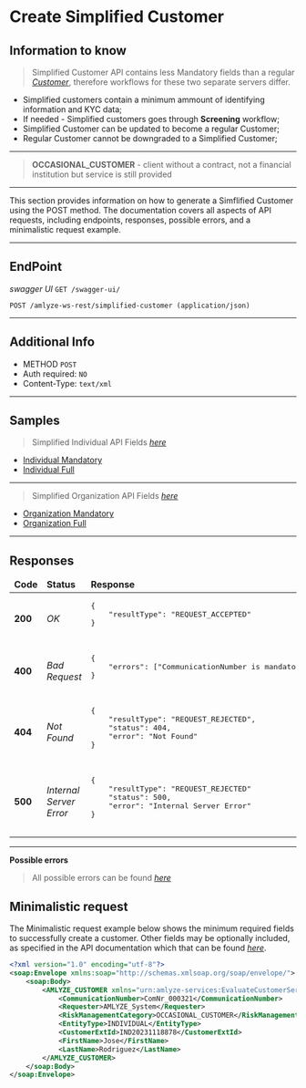 # Create Simplified Customer


## Information to know

>Simplified Customer API contains less Mandatory fields than a regular [*Customer*](../customer/README.md),
therefore workflows for these two separate servers differ.

* Simplified customers contain a minimum ammount of identifying information and KYC data;
* If needed - Simplified customers goes through <b>Screening</b> workflow;
* Simplified Customer can be updated to become a regular Customer;
* Regular Customer cannot be downgraded to a Simplified Customer;
  
---
><b>OCCASIONAL_CUSTOMER</b> - client without a contract, not a financial institution but service is still provided 

---
 
 This section provides information on how to generate a Simflified Customer using the POST method. The documentation covers all aspects of API requests, including endpoints, responses, possible errors, and a minimalistic request example.

------------


## EndPoint

*swagger UI* `GET /swagger-ui/`

`POST /amlyze-ws-rest/simplified-customer (application/json)`

---

## Additional Info

* METHOD ` POST ` 
* Auth required: `NO`
* Content-Type: `text/xml`
---

## Samples
>Simplified Individual API Fields [*here*](INDIVIDUAL/INDIVIDUAL_Fields.md) 

* [Individual Mandatory](../simplifiedCustomer/INDIVIDUAL/INDIVIDUAL_Samples/individual_Mandatory.xml) 
* [Individual Full](../simplifiedCustomer/INDIVIDUAL/INDIVIDUAL_Samples/individual_Full.xml)

--- 

>Simplified Organization API Fields [*here*](ORGANIZATION/ORGANIZATION_Fields.md) 

* [Organization Mandatory](../simplifiedCustomer/ORGANIZATION/ORGANIZATION_Samples/organization_Mandatory.xml) 
* [Organization Full](../simplifiedCustomer/ORGANIZATION/ORGANIZATION_Samples/organization_Full.xml)

----------------------

## Responses

<table>
    <thead>
        <tr>
            <td><b>Code</b></td>
            <td><b>Status</b></td>
            <td><b>Response</b></td>
        </tr>
    </thead>
    <tbody>
        <tr>
            <td><b>200</b></td>
            <td><i>OK</i></td>
            <td>
                <pre>
{
    "resultType": "REQUEST_ACCEPTED"
}
                </pre>
            </td>
        </tr>
        <tr>
            <td><b>400</b></td>
            <td><i>Bad Request</i></td>
            <td> 
                <pre>
{
    "errors": ["CommunicationNumber is mandatory"]
}
                </pre>
            </td>
        </tr>
            <tr>
            <td><b>404</b></td>
            <td><i>Not Found</i></td>
            <td> 
                <pre>
{
    "resultType": "REQUEST_REJECTED",
    "status": 404,
    "error": "Not Found"
}
                </pre>
            </td>
        </tr>
        <tr>
            <td><b>500</b></td>
            <td><i>Internal Server Error</i></td>
            <td> 
                <pre>
{
    "resultType": "REQUEST_REJECTED"
    "status": 500,
    "error": "Internal Server Error"
}
                </pre>
            </td>
        </tr>
    </tbody>
</table>

---

**Possible errors**

>All possible errors can be found [*here*](simplCust_possible_errors.md)  


## Minimalistic request

The Minimalistic request example below shows the minimum required fields to successfully create a customer. Other fields may be optionally included, as specified in the API documentation which that can be found [*here*](fields.md).



```xml
<?xml version="1.0" encoding="utf-8"?>
<soap:Envelope xmlns:soap="http://schemas.xmlsoap.org/soap/envelope/">
    <soap:Body>
        <AMLYZE_CUSTOMER xmlns="urn:amlyze-services:EvaluateCustomerService_v2r0">
            <CommunicationNumber>ComNr_000321</CommunicationNumber>
            <Requester>AMLYZE_System</Requester>
            <RiskManagementCategory>OCCASIONAL_CUSTOMER</RiskManagementCategory>
            <EntityType>INDIVIDUAL</EntityType>
            <CustomerExtId>IND20231118878</CustomerExtId>
            <FirstName>Jose</FirstName>
            <LastName>Rodriguez</LastName>
        </AMLYZE_CUSTOMER>
    </soap:Body>
</soap:Envelope>




